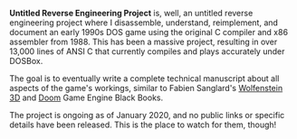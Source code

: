**Untitled Reverse Engineering Project** is, well, an untitled reverse engineering project where I disassemble, understand, reimplement, and document an early 1990s DOS game using the original C compiler and x86 assembler from 1988. This has been a massive project, resulting in over 13,000 lines of ANSI C that currently compiles and plays accurately under DOSBox.

The goal is to eventually write a complete technical manuscript about all aspects of the game's workings, similar to Fabien Sanglard's [Wolfenstein 3D](https://fabiensanglard.net/gebbwolf3d/) and [Doom](https://fabiensanglard.net/gebbdoom/) Game Engine Black Books.

The project is ongoing as of January 2020, and no public links or specific details have been released. This is the place to watch for them, though!
